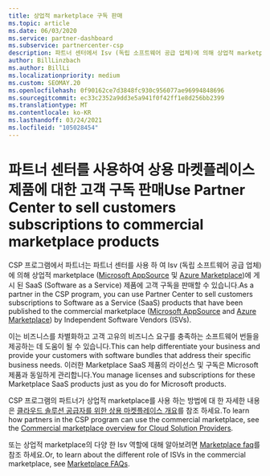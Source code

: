 ```yaml
---
title: 상업적 marketplace 구독 판매
ms.topic: article
ms.date: 06/03/2020
ms.service: partner-dashboard
ms.subservice: partnercenter-csp
description: 파트너 센터에서 Isv (독립 소프트웨어 공급 업체)에 의해 상업적 marketplace에 게시 된 SaaS 제품에 고객 구독을 판매 하는 방법에 대해 알아봅니다.
author: BillLinzbach
ms.author: BillLi
ms.localizationpriority: medium
ms.custom: SEOMAY.20
ms.openlocfilehash: 0f90162ce7d3848fc930c956077ae96994848696
ms.sourcegitcommit: ec33c2352a9dd3e5a941f0f42ff1e8d256bb2399
ms.translationtype: MT
ms.contentlocale: ko-KR
ms.lasthandoff: 03/24/2021
ms.locfileid: "105028454"
---
```

# <a name="use-partner-center-to-sell-customers-subscriptions-to-commercial-marketplace-products"></a><span data-ttu-id="cdefa-103">파트너 센터를 사용하여 상용 마켓플레이스 제품에 대한 고객 구독 판매</span><span class="sxs-lookup"><span data-stu-id="cdefa-103">Use Partner Center to sell customers subscriptions to commercial marketplace products</span></span>

<span data-ttu-id="cdefa-104">CSP 프로그램에서 파트너는 파트너 센터를 사용 하 여 Isv (독립 소프트웨어 공급 업체)에 의해 상업적 marketplace ([Microsoft AppSource](https://appsource.microsoft.com/) 및 [Azure Marketplace](https://azuremarketplace.microsoft.com/))에 게시 된 SaaS (Software as a Service) 제품에 고객 구독을 판매할 수 있습니다.</span><span class="sxs-lookup"><span data-stu-id="cdefa-104">As a partner in the CSP program, you can use Partner Center to sell customers subscriptions to Software as a Service (SaaS) products that have been published to the commercial marketplace ([Microsoft AppSource](https://appsource.microsoft.com/) and [Azure Marketplace](https://azuremarketplace.microsoft.com/)) by Independent Software Vendors (ISVs).</span></span>

<span data-ttu-id="cdefa-105">이는 비즈니스를 차별화하고 고객 고유의 비즈니스 요구를 충족하는 소프트웨어 번들을 제공하는 데 도움이 될 수 있습니다.</span><span class="sxs-lookup"><span data-stu-id="cdefa-105">This can help differentiate your business and provide your customers with software bundles that address their specific business needs.</span></span> <span data-ttu-id="cdefa-106">이러한 Marketplace SaaS 제품의 라이선스 및 구독은 Microsoft 제품과 동일하게 관리합니다.</span><span class="sxs-lookup"><span data-stu-id="cdefa-106">You manage licenses and subscriptions for these Marketplace SaaS products just as you do for Microsoft products.</span></span>

<span data-ttu-id="cdefa-107">CSP 프로그램의 파트너가 상업적 marketplace를 사용 하는 방법에 대 한 자세한 내용은 [클라우드 솔루션 공급자를 위한 상용 마켓플레이스 개요](csp-commercial-marketplace-overview.md)를 참조 하세요.</span><span class="sxs-lookup"><span data-stu-id="cdefa-107">To learn how partners in the CSP program can use the commercial marketplace, see the [Commercial marketplace overview for Cloud Solution Providers](csp-commercial-marketplace-overview.md).</span></span>

<span data-ttu-id="cdefa-108">또는 상업적 marketplace의 다양 한 Isv 역할에 대해 알아보려면 [Marketplace faq](/azure/marketplace/marketplace-faq-publisher-guide)를 참조 하세요.</span><span class="sxs-lookup"><span data-stu-id="cdefa-108">Or, to learn about the different role of ISVs in the commercial marketplace, see [Marketplace FAQs](/azure/marketplace/marketplace-faq-publisher-guide).</span></span>